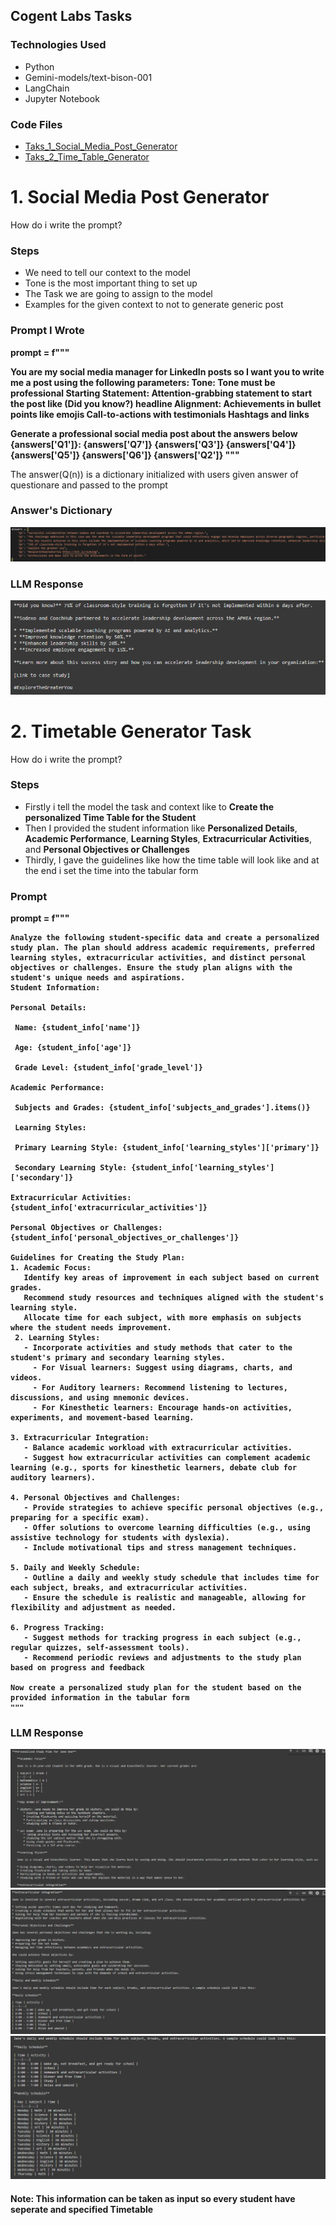 <h2>Cogent Labs Tasks</h2>
<h3>Technologies Used</h3>
<ul>
  <li>Python</li>
  <li>Gemini-models/text-bison-001</li>
  <li>LangChain</li>
  <li>Jupyter Notebook</li>
</ul>
<h3>Code Files</h3>
<ul>
  <li><a href="https://github.com/khuzaima2182/Cogent-Tasks/blob/main/Task_1_Social_Media_Post_Generator.ipynb">Taks_1_Social_Media_Post_Generator</a></li>
  <li><a href="https://github.com/khuzaima2182/Cogent-Tasks/blob/main/Task_2_Time_Table_Generator.ipynb">Taks_2_Time_Table_Generator</a></li>
</ul>
<h1>1. Social Media Post Generator</h1>

<p>How do i write the prompt?</p>

<h3>Steps</h3>
<ul>
<li>We need to tell our context to the model</li>
<li>Tone is the most important thing to set up</li>
<li>The Task we are going to assign to the model</li>
<li>Examples for the given context to not to generate generic post</li>
</ul>

<h3>Prompt I Wrote</h3>
<b>prompt = f"""
  
  You are my social media manager for LinkedIn posts so I want you to write me a post using the following parameters:
  Tone: Tone must be professional
  Starting Statement: Attention-grabbing statement to start the post like (Did you know?) headline
  Alignment: Achievements in bullet points like emojis
  Call-to-actions with testimonials
  Hashtags and links

  Generate a professional social media post about the answers below
   {answers['Q1']}:
   {answers['Q7']}
   {answers['Q3']}
   {answers['Q4']}
   {answers['Q5']}
   {answers['Q6']}
   {answers['Q2']}
  """</b>

<p>The answer(Q(n)) is a dictionary initialized with users given answer of questionare and passed to the prompt</p>

<h3>Answer's Dictionary</h3>
<img src="answers.png" alt="Answer's Dict">

<h3>LLM Response</h3>
<img src="Response.png" alt="Response">

<h1>2. Timetable Generator Task</h1>
<p> How do i write the prompt? </p>

<h3>Steps</h3>
<ul>
  <li>Firstly i tell the model the task and context like to <b>Create the personalized Time Table for the Student</b></li>
  <li>Then I provided the student information like <b>Personalized Details</b>, <b>Academic Performance</b>, <b>Learning Styles</b>, <b>Extracurricular Activities</b>, and <b>Personal Objectives or Challenges</b></li>
  <li>Thirdly, I gave the guidelines like how the time table will look like and at the end i set the time into the tabular form</li>
</ul>

<h3>Prompt</h3>

<b>
prompt = f""" 
  
    Analyze the following student-specific data and create a personalized study plan. The plan should address academic requirements, preferred learning styles, extracurricular activities, and distinct personal objectives or challenges. Ensure the study plan aligns with the student's unique needs and aspirations.
    Student Information:
  
    Personal Details:
  
     Name: {student_info['name']}
  
     Age: {student_info['age']}
  
     Grade Level: {student_info['grade_level']}
  
    Academic Performance:
  
     Subjects and Grades: {student_info['subjects_and_grades'].items()}
  
     Learning Styles:
  
     Primary Learning Style: {student_info['learning_styles']['primary']}
  
     Secondary Learning Style: {student_info['learning_styles']['secondary']}
  
    Extracurricular Activities: {student_info['extracurricular_activities']}
  
    Personal Objectives or Challenges: {student_info['personal_objectives_or_challenges']}
  
    Guidelines for Creating the Study Plan:
    1. Academic Focus:
       Identify key areas of improvement in each subject based on current grades.
       Recommend study resources and techniques aligned with the student's learning style.
       Allocate time for each subject, with more emphasis on subjects where the student needs improvement.
     2. Learning Styles:
       - Incorporate activities and study methods that cater to the student's primary and secondary learning styles.
         - For Visual learners: Suggest using diagrams, charts, and videos.
         - For Auditory learners: Recommend listening to lectures, discussions, and using mnemonic devices.
         - For Kinesthetic learners: Encourage hands-on activities, experiments, and movement-based learning.

    3. Extracurricular Integration:
       - Balance academic workload with extracurricular activities.
       - Suggest how extracurricular activities can complement academic learning (e.g., sports for kinesthetic learners, debate club for auditory learners).

    4. Personal Objectives and Challenges:
       - Provide strategies to achieve specific personal objectives (e.g., preparing for a specific exam).
       - Offer solutions to overcome learning difficulties (e.g., using assistive technology for students with dyslexia).
       - Include motivational tips and stress management techniques.

    5. Daily and Weekly Schedule:
       - Outline a daily and weekly study schedule that includes time for each subject, breaks, and extracurricular activities.
       - Ensure the schedule is realistic and manageable, allowing for flexibility and adjustment as needed.

    6. Progress Tracking:
       - Suggest methods for tracking progress in each subject (e.g., regular quizzes, self-assessment tools).
       - Recommend periodic reviews and adjustments to the study plan based on progress and feedback

    Now create a personalized study plan for the student based on the provided information in the tabular form
    """
</b>
<h3>LLM Response</h3>
<img src="1.png" alt="response 1.1">
<img src="2.png" alt="response 1.2">
<img src="3.png" alt="response 1.3">

<h4>Note: This information can be taken as input so every student have seperate and specified Timetable</h4>

